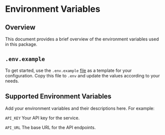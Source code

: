 # Environment Variables 

## Overview
This document provides a brief overview of the environment variables used in this package.

## `.env.example`
To get started, use the `.env.example` [file](../.env.example) as a template for your configuration. Copy this file to `.env` and update the values according to your needs.

## Supported Environment Variables
Add your environment variables and their descriptions here. For example:

`API_KEY`
Your API key for the service.

`API_URL`
The base URL for the API endpoints.
